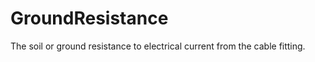 GroundResistance
================

The soil or ground resistance to electrical current from the cable fitting.
